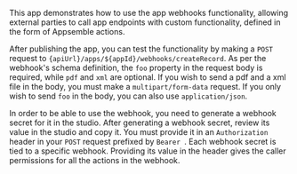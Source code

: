 This app demonstrates how to use the app webhooks functionality, allowing external parties to call
app endpoints with custom functionality, defined in the form of Appsemble actions.

After publishing the app, you can test the functionality by making a `POST` request to
`{apiUrl}/apps/${appId}/webhooks/createRecord`. As per the webhook's schema definition, the `foo`
property in the request body is required, while `pdf` and `xml` are optional. If you wish to send a
pdf and a xml file in the body, you must make a `multipart/form-data` request. If you only wish to
send `foo` in the body, you can also use `application/json`.

In order to be able to use the webhook, you need to generate a webhook secret for it in the studio.
After generating a webhook secret, review its value in the studio and copy it. You must provide it
in an `Authorization` header in your `POST` request prefixed by `Bearer `. Each webhook secret is
tied to a specific webhook. Providing its value in the header gives the caller permissions for all
the actions in the webhook.
